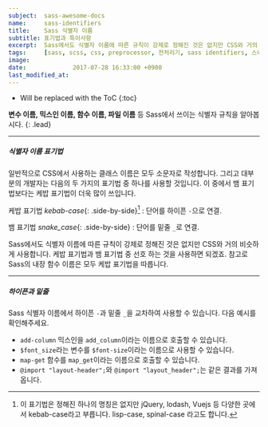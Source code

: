 ```yaml
---
subject:  sass-awesome-docs
name:     sass-identifiers
title:    Sass 식별자 이름
subtitle: 표기법과 특이사항
excerpt:  Sass에서도 식별자 이름에 따른 규칙이 강제로 정해진 것은 없지만 CSS와 거의 비슷하게 사용합니다.
tags:     [sass, scss, css, preprocessor, 전처리기, sass identifiers, 스네이크 표기법, underscore, 언더스코어, hyphen-separated case]
image:    
date:             2017-07-28 16:33:00 +0900
last_modified_at: 
---
```


* Will be replaced with the ToC
{:toc}

**변수 이름, 믹스인 이름, 함수 이름, 파일 이름** 등 Sass에서 쓰이는 식별자 규칙을 알아봅시다.
{: .lead}

***

##### 식별자 이름 표기법
일반적으로 CSS에서 사용하는 클래스 이름은 모두 소문자로 작성합니다. 그리고 대부분의 개발자는 다음의 두 가지의 표기법 중 하나를 사용할 것입니다.
이 중에서 뱀 표기법보다는 케밥 표기법이 더욱 많이 쓰입니다.

케밥 표기법 *kebab-case*{: .side-by-side}[^hyphen]
: 단어를 하이픈 `-`으로 연결.

뱀 표기법 *snake_case*{: .side-by-side}
: 단어를 밑줄 `_`로 연결.

Sass에서도 식별자 이름에 따른 규칙이 강제로 정해진 것은 없지만 CSS와 거의 비슷하게 사용합니다.
케밥 표기법과 뱀 표기법 중 선호 하는 것을 사용하면 되겠죠.
참고로 Sass의 내장 함수 이름은 모두 케밥 표기법을 따릅니다. 

***

##### 하이픈과 밑줄
Sass 식별자 이름에서 하이픈 `-`과 밑줄 `_`을 교차하여 사용할 수 있습니다. 
다음 예시를 확인해주세요.

- `add-column` 믹스인을 `add_column`이라는 이름으로 호출할 수 있습니다.
- `$font_size`라는 변수를 `$font-size`이라는 이름으로 사용할 수 있습니다.
- `map-get` 함수를 `map_get`이라는 이름으로 호출할 수 있습니다.
- `@import "layout-header";`와 `@import "layout_header";`는 같은 결과를 가져옵니다.


[^hyphen]: 이 표기법은 정해진 하나의 명칭은 없지만 jQuery, lodash, Vuejs 등 다양한 곳에서 kebab-case라고 부릅니다. lisp-case, spinal-case 라고도 합니다.

